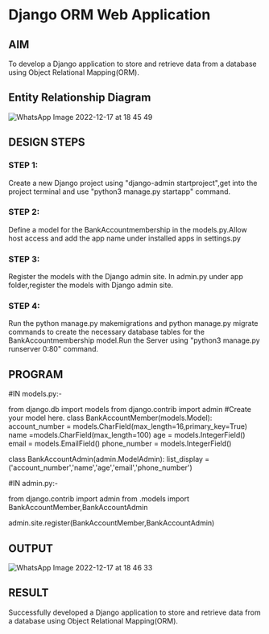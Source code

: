 # Django ORM Web Application

## AIM
To develop a Django application to store and retrieve data from a database using Object Relational Mapping(ORM).

## Entity Relationship Diagram
![WhatsApp Image 2022-12-17 at 18 45 49](https://user-images.githubusercontent.com/118622554/208243804-d4bb13a7-d6bd-458f-b553-d8884a109989.jpg)

## DESIGN STEPS

### STEP 1:
Create a new Django project using "django-admin startproject",get into the project terminal and use
"python3 manage.py startapp" command.
### STEP 2:
Define a model for the  BankAccountmembership in the models.py.Allow host access and add the app
name under installed apps in settings.py

### STEP 3:
Register the models with the Django admin site. In admin.py under app folder,register the models
with Django admin site.
### STEP 4:
Run the python manage.py makemigrations and python manage.py migrate commands to create the
necessary database tables for the BankAccountmembership model.Run the Server using "python3
manage.py runserver 0:80" command.


## PROGRAM
#IN models.py:-

from django.db import models
from django.contrib import admin
#Create your model here.
class BankAccountMember(models.Model):
    account_number = models.CharField(max_length=16,primary_key=True)
    name =models.CharField(max_length=100)
    age = models.IntegerField()
    email = models.EmailField()
    phone_number = models.IntegerField()

class BankAccountAdmin(admin.ModelAdmin):
    list_display = ('account_number','name','age','email','phone_number')

#IN admin.py:-

from django.contrib import admin
from .models import BankAccountMember,BankAccountAdmin

admin.site.register(BankAccountMember,BankAccountAdmin)


## OUTPUT
![WhatsApp Image 2022-12-17 at 18 46 33](https://user-images.githubusercontent.com/118622554/208243839-d17b781e-a644-4cbd-8d57-45b0c4c8d5bd.jpg)


## RESULT
Successfully developed a Django application to store and retrieve data from a database using Object
Relational Mapping(ORM).
